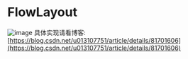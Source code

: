 # FlowLayout
![image](https://github.com/huang7855196/FlowLayout/blob/master/app/src/main/res/mipmap-xhdpi/2.jpg)
具体实现请看博客: [https://blog.csdn.net/u013107751/article/details/81701606](https://blog.csdn.net/u013107751/article/details/81701606)
